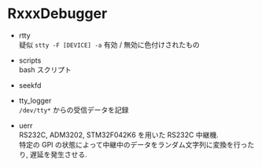 # RxxxDebugger

* rtty  
  疑似 `stty -F [DEVICE] -a` 有効 / 無効に色付けされたもの

* scripts  
  bash スクリプト

* seekfd  
  
* tty\_logger  
  `/dev/tty*` からの受信データを記録

* uerr  
  RS232C, ADM3202, STM32F042K6 を用いた RS232C 中継機.  
  特定の GPI の状態によって中継中のデータをランダム文字列に変換を行ったり, 遅延を発生させる.
